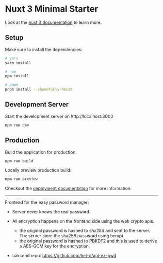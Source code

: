 # Nuxt 3 Minimal Starter

Look at the [nuxt 3 documentation](https://v3.nuxtjs.org) to learn more.

## Setup

Make sure to install the dependencies:

```bash
# yarn
yarn install

# npm
npm install

# pnpm
pnpm install --shamefully-hoist
```

## Development Server

Start the development server on http://localhost:3000

```bash
npm run dev
```

## Production

Build the application for production:

```bash
npm run build
```

Locally preview production build:

```bash
npm run preview
```

Checkout the [deployment documentation](https://v3.nuxtjs.org/guide/deploy/presets) for more information.



---------------------------------------------------------------

Frontend for the easy password manager:
- Server never knows the real password.
- All encryption happens on the frontend side using the web crypto apis.
    - the original password is hashed to sha256 and sent to the server. The server store the sha256 password using bcrypt.
    - the original password is hashed to PBKDF2 and this is used to derive a AES-GCM key for the encryption.

- bakcend repo:
  https://github.com/hel-o/api-ez-pwd
